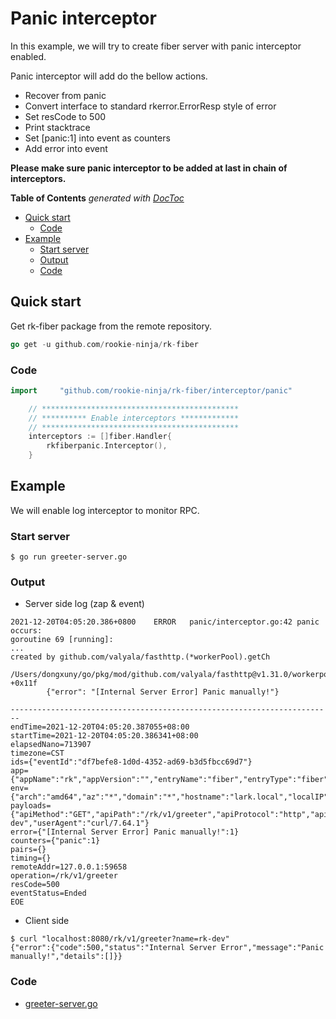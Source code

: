 # Panic interceptor
In this example, we will try to create fiber server with panic interceptor enabled.

Panic interceptor will add do the bellow actions.
- Recover from panic
- Convert interface to standard rkerror.ErrorResp style of error
- Set resCode to 500
- Print stacktrace  
- Set [panic:1] into event as counters
- Add error into event

**Please make sure panic interceptor to be added at last in chain of interceptors.**

<!-- START doctoc generated TOC please keep comment here to allow auto update -->
<!-- DON'T EDIT THIS SECTION, INSTEAD RE-RUN doctoc TO UPDATE -->
**Table of Contents**  *generated with [DocToc](https://github.com/thlorenz/doctoc)*

- [Quick start](#quick-start)
  - [Code](#code)
- [Example](#example)
  - [Start server](#start-server)
  - [Output](#output)
  - [Code](#code-1)

<!-- END doctoc generated TOC please keep comment here to allow auto update -->

## Quick start
Get rk-fiber package from the remote repository.

```go
go get -u github.com/rookie-ninja/rk-fiber
```
### Code
```go
import     "github.com/rookie-ninja/rk-fiber/interceptor/panic"
```
```go
    // ********************************************
    // ********** Enable interceptors *************
    // ********************************************
	interceptors := []fiber.Handler{
        rkfiberpanic.Interceptor(),
    }
```

## Example
We will enable log interceptor to monitor RPC.

### Start server
```shell script
$ go run greeter-server.go
```

### Output
- Server side log (zap & event)
```shell script
2021-12-20T04:05:20.386+0800    ERROR   panic/interceptor.go:42 panic occurs:
goroutine 69 [running]:
...
created by github.com/valyala/fasthttp.(*workerPool).getCh
        /Users/dongxuny/go/pkg/mod/github.com/valyala/fasthttp@v1.31.0/workerpool.go:194 +0x11f
        {"error": "[Internal Server Error] Panic manually!"}

```
```shell script
------------------------------------------------------------------------
endTime=2021-12-20T04:05:20.387055+08:00
startTime=2021-12-20T04:05:20.386341+08:00
elapsedNano=713907
timezone=CST
ids={"eventId":"df7befe8-1d0d-4352-ad69-b3d5fbcc69d7"}
app={"appName":"rk","appVersion":"","entryName":"fiber","entryType":"fiber"}
env={"arch":"amd64","az":"*","domain":"*","hostname":"lark.local","localIP":"192.168.101.5","os":"darwin","realm":"*","region":"*"}
payloads={"apiMethod":"GET","apiPath":"/rk/v1/greeter","apiProtocol":"http","apiQuery":"name=rk-dev","userAgent":"curl/7.64.1"}
error={"[Internal Server Error] Panic manually!":1}
counters={"panic":1}
pairs={}
timing={}
remoteAddr=127.0.0.1:59658
operation=/rk/v1/greeter
resCode=500
eventStatus=Ended
EOE
```
- Client side
```shell script
$ curl "localhost:8080/rk/v1/greeter?name=rk-dev"
{"error":{"code":500,"status":"Internal Server Error","message":"Panic manually!","details":[]}}
```

### Code
- [greeter-server.go](greeter-server.go)
